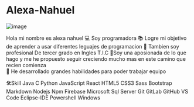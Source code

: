 # Alexa-Nahuel
![image](https://github.com/alexanahuel/Alexa-Nahuel/assets/112024900/ceff52f4-ddde-4e7e-a9d0-1dda8226b6ae)

Hola mi nombre es alexa nahuel 
💻 Soy programadora
📚 Logre mi objetivo de aprender a usar diferentes leguajes de programacion 
📝 Tambien soy profesional De tercer grado en Ingles T.I.C
🌱Soy una aposionada de lo que hago y me he propuesto seguir creciendo mucho mas en este camino que recien comienza         
🤝 He desarrollado grandes habilidades para poder trabajar equipo





🛠️Skill
Java C Python JavaScript React HTML5 CSS3 Sass Bootstrap Markdown Nodejs Npm Firebase Microsoft Sql Server Git GitLab GitHub VS Code Eclipse-IDE Powershell Windows



